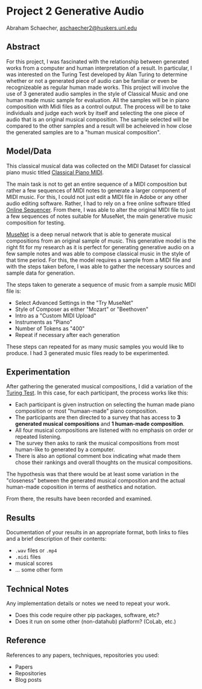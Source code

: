 # Project 2 Generative Audio

Abraham Schaecher, aschaecher2@huskers.unl.edu

## Abstract

<!-- Include your abstract here. This should be one paragraph clearly describing your concept, method, and results. This should tell us what architecture/approach you used. Also describe your creative goals, and whether you were successful in achieving them. Also could describe future directions. -->

For this project, I was fascinated with the relationship between generated works from a computer and human interpretation of a result. In particular, I 
was interested on the Turing Test developed by Alan Turing to determine whether or not a generated piece of audio can be familiar or even be recognizeable 
as regular human made works. This project will involve the use of 3 generated audio samples in the style of Classical Music and one human made music 
sample for evaluation. All the samples will be in piano composition with Midi files as a control output. The process will be to take individuals and 
judge each work by itself and selecting the one piece of audio that is an original musical composition. The sample selected will be compared to the other 
samples and a result will be acheieved in how close the generated samples are to a "human musical composition".


## Model/Data

<!-- Briefly describe the files that are included with your repository:
- trained models
- training data (or link to training data) -->
This classical musical data was collected on the MIDI Dataset for classical piano music titled [Classical Piano MIDI](http://www.piano-midi.de/).

The main task is not to get an entire sequence of a MIDI composition but rather a few sequences of MIDI
notes to generate a larger component of MIDI music. For this, I could not just edit a MIDI file in Adobe or any other audio editing software. Rather, 
I had to rely on a free online software titled [Online Sequencer](https://onlinesequencer.net/import). From there, I was able to alter the original MIDI
file to just a few sequences of notes suitable for MuseNet, the main generative music composition for testing.

[MuseNet](https://openai.com/blog/musenet/) is a deep nerual network that is able to generate musical compositions from an original sample of music. This
generative model is the right fit for my research as it is perfect for generating generative audio on a few sample notes and was able to compose classical
music in the style of that time period. For this, the model requires a sample from a MIDI file and with the steps taken before, I was able to gather the
necessary sources and sample data for generation.

The steps taken to generate a sequence of music from a sample music MIDI file is:
- Select Advanced Settings in the "Try MuseNet"
- Style of Composer as either "Mozart" or "Beethoven"
- Intro as a "Custom MIDI Upload"
- Instruments as "Piano"
- Number of Tokens as "400"
- Repeat if necessary after each generation

These steps can repeated for as many music samples you would like to produce. I had 3 generated music files ready to be experimented.

## Experimentation 

After gathering the generated musical compositions, I did a variation of the [Turing Test](https://en.wikipedia.org/wiki/Turing_test). 
In this case, for each participant, the process works like this:
- Each participant is given instruction on selecting the human made piano composition or most "humaan-made" piano composition.
- The participants are then directed to a survey that has access to **3 generated musical compositions** and **1 human-made composition**.
- All four musical compositions are listened with no emphasis on order or repeated listening. 
- The survey then asks to rank the musical compositions from most human-like to generated by a computer.
- There is also an optional comment box indicating what made them chose their rankings and overall thoughts on the musical compositions.

The hypothesis was that there would be at least some variation in the "closeness" between the generated musical composition and the actual human-made
coposition in terms of aesthetics and notation. 

From there, the results have been recorded and examined.

## Results

Documentation of your results in an appropriate format, both links to files and a brief description of their contents:
- `.wav` files or `.mp4`
- `.midi` files
- musical scores
- ... some other form

## Technical Notes

Any implementation details or notes we need to repeat your work. 
- Does this code require other pip packages, software, etc?
- Does it run on some other (non-datahub) platform? (CoLab, etc.)

## Reference

References to any papers, techniques, repositories you used:
- Papers
- Repositories
- Blog posts
